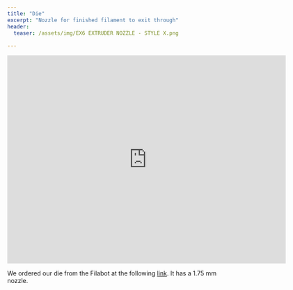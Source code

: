 ```yaml
---
title: "Die"
excerpt: "Nozzle for finished filament to exit through"
header:
  teaser: /assets/img/EX6 EXTRUDER NOZZLE - STYLE X.png
  
---
```


<iframe src="https://myhub.autodesk360.com/ue2fc2baa/shares/public/SH512d4QTec90decfa6e92ed348c97ae10a1?mode=embed" width="640" height="480" allowfullscreen="true" webkitallowfullscreen="true" mozallowfullscreen="true"  frameborder="0"></iframe>

We ordered our die from the Filabot at the following [link](https://www.filabot.com/collections/components/products/extruder-nozzles-style-x?variant=2053641830415). It has a 1.75 mm nozzle.
